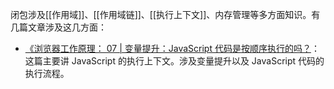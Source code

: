 
闭包涉及[[作用域]]、[[作用域链]]、[[执行上下文]]、内存管理等多方面知识。有几篇文章涉及这几方面：

- [《浏览器工作原理： 07 | 变量提升：JavaScript 代码是按顺序执行的吗？](https://time.geekbang.org/column/article/119046)：这篇主要讲 JavaScript 的执行上下文。涉及变量提升以及 JavaScript 代码的执行流程。

